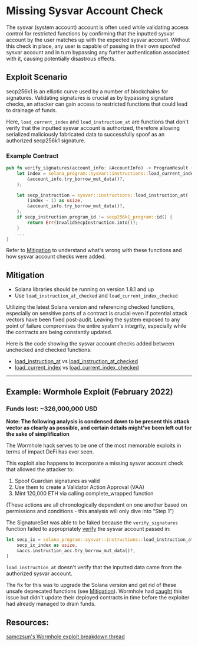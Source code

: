# Missing Sysvar Account Check

The sysvar (system account) account is often used while validating access control for restricted functions by confirming that the inputted sysvar account by the user matches up with the expected sysvar account. Without this check in place, any user is capable of passing in their own spoofed sysvar account and in turn bypassing any further authentication associated with it, causing potentially disastrous effects.

## Exploit Scenario

secp256k1 is an elliptic curve used by a number of blockchains for signatures. Validating signatures is crucial as by bypassing signature checks, an attacker can gain access to restricted functions that could lead to drainage of funds.

Here, `load_current_index` and `load_instruction_at` are functions that don't verify that the inputted sysvar account is authorized, therefore allowing serialized maliciously fabricated data to successfully spoof as an authorized secp256k1 signature.

### Example Contract

```rust
pub fn verify_signatures(account_info: &AccountInfo) -> ProgramResult {
    let index = solana_program::sysvar::instructions::load_current_index(
        &account_info.try_borrow_mut_data()?,
    );

    let secp_instruction = sysvar::instructions::load_instruction_at(
        (index - 1) as usize,
        &account_info.try_borrow_mut_data()?,
    );
    if secp_instruction.program_id != secp256k1_program::id() {
        return Err(InvalidSecpInstruction.into());
    }
    ...
}
```

Refer to [Mitigation](https://github.com/crytic/building-secure-contracts/tree/master/not-so-smart-contracts/solana/sysvar_account_check#Mitigation) to understand what's wrong with these functions and how sysvar account checks were added.

## Mitigation

- Solana libraries should be running on version 1.8.1 and up
- Use `load_instruction_at_checked` and `load_current_index_checked`

Utilizing the latest Solana version and referencing checked functions, especially on sensitive parts of a contract is crucial even if potential attack vectors have been fixed post-audit.
Leaving the system exposed to any point of failure compromises the entire system's integrity, especially while the contracts are being constantly updated.

Here is the code showing the sysvar account checks added between unchecked and checked functions:

- [load_instruction_at](https://docs.rs/solana-program/1.13.5/src/solana_program/sysvar/instructions.rs.html#186-188) vs [load_instruction_at_checked](https://docs.rs/solana-program/1.13.5/src/solana_program/sysvar/instructions.rs.html#192-205)
- [load_current_index](https://docs.rs/solana-program/1.13.5/src/solana_program/sysvar/instructions.rs.html#107-112) vs [load_current_index_checked](https://docs.rs/solana-program/1.13.5/src/solana_program/sysvar/instructions.rs.html#116-128)

---

## Example: Wormhole Exploit (February 2022)

### Funds lost: ~326,000,000 USD

**Note: The following analysis is condensed down to be present this attack vector as clearly as possible, and certain details might’ve been left out for the sake of simplification**

The Wormhole hack serves to be one of the most memorable exploits in terms of impact DeFi has ever seen.

This exploit also happens to incorporate a missing sysvar account check that allowed the attacker to:

1. Spoof Guardian signatures as valid
2. Use them to create a Validator Action Approval (VAA)
3. Mint 120,000 ETH via calling complete_wrapped function

(These actions are all chronologically dependent on one another based on permissions and conditions - this analysis will only dive into “Step 1”)

The SignatureSet was able to be faked because the `verify_signatures` function failed to appropriately [verify](https://github.com/wormhole-foundation/wormhole/blob/ca509f2d73c0780e8516ffdfcaf90b38ab6db203/solana/bridge/program/src/api/verify_signature.rs#L101) the sysvar account passed in:

```rust
let secp_ix = solana_program::sysvar::instructions::load_instruction_at(
    secp_ix_index as usize,
    &accs.instruction_acc.try_borrow_mut_data()?,
)
```

`load_instruction_at` doesn't verify that the inputted data came from the authorized sysvar account.

The fix for this was to upgrade the Solana version and get rid of these unsafe deprecated functions (see [Mitigation](https://github.com/crytic/building-secure-contracts/tree/master/not-so-smart-contracts/solana/sysvar_account_check#Mitigation)). Wormhole had [caught](https://github.com/wormhole-foundation/wormhole/commit/7edbbd3677ee6ca681be8722a607bc576a3912c8#diff-0d27d8889edd071b86d3f3299276882d97613ad6ab3b0b6412ae4ebf3ccd6370R92-R103) this issue but didn't update their deployed contracts in time before the exploiter had already managed to drain funds.

## Resources:

[samczsun's Wormhole exploit breakdown thread](https://twitter.com/samczsun/status/1489044939732406275)
